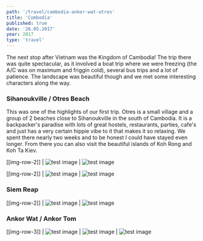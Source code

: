 ```yaml
---
path: '/travel/cambodia-ankor-wat-otres'
title: 'Combodia'
published: true
date: '26.05.2017'
year: 2017
type: 'travel'
---
```


The next stop after Vietnam was the Kingdom of Cambodia! The trip there was quite spectacular, as it involved a boat trip where we were freezing (the A/C was on maximum and friggin cold), several bus trips and a lot of patience. The landscape was beautiful though and we met some interesting characters along the way.

### Sihanoukville / Otres Beach

This was one of the highlights of our first trip. Otres is a small village and a group of 2 beaches close to Sihanoukville in the south of Cambodia. It is a backpacker's paradise with lots of great hostels, restaurants, parties, cafe's and just has a very certain hippie vibe to it that makes it so relaxing. We spent there nearly two weeks and to be honest I could have stayed even longer. From there you can also visit the beautiful islands of Koh Rong and Koh Ta Kiev.

[[img-row-2]]
| ![test image](photos/cb1.jpg "Test")
| ![test image](photos/cb2.jpg "Test 2")

[[img-row-2]]
| ![test image](photos/cb3.jpg "Test")
| ![test image](photos/cb4.jpg "Test 2")

### Siem Reap

[[img-row-2]]
| ![test image](photos/cb5.jpg "Test")
| ![test image](photos/cb6.jpg "Test 2")

### Ankor Wat / Ankor Tom

[[img-row-3]]
| ![test image](photos/cb7.jpg "Test")
| ![test image](photos/cb8.jpg "Test")
| ![test image](photos/cb9.jpg "Test 2")
